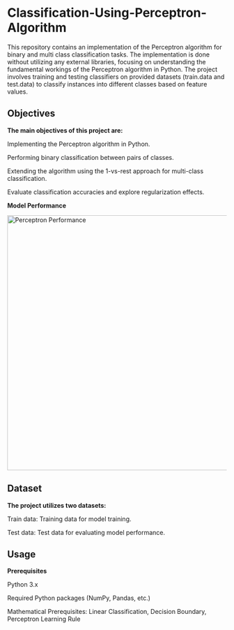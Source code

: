# Classification-Using-Perceptron-Algorithm
This repository contains an implementation of the Perceptron algorithm for binary and multi class classification tasks. The implementation is done without utilizing any external libraries, focusing on understanding the fundamental workings of the Perceptron algorithm in Python. The project involves training and testing classifiers on provided datasets (train.data and test.data) to classify instances into different classes based on feature values.

## Objectives

**The main objectives of this project are:**

Implementing the Perceptron algorithm in Python.

Performing binary classification between pairs of classes.

Extending the algorithm using the 1-vs-rest approach for multi-class classification.

Evaluate classification accuracies and explore regularization effects.

**Model Performance**

<img width="584" alt="Perceptron Performance" src="https://github.com/GiridharDhanapal/Classification-Using-Perceptron-Algorithm/assets/117945886/3b93fbef-2295-4cf4-b082-d9e1ecb1964e">


## Dataset

**The project utilizes two datasets:**

Train data: Training data for model training.

Test data: Test data for evaluating model performance.

## Usage

**Prerequisites**

Python 3.x

Required Python packages (NumPy, Pandas, etc.)

Mathematical Prerequisites: Linear Classification, Decision Boundary, Perceptron Learning Rule
